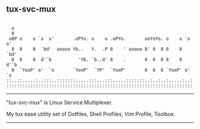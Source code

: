 ## tux-svc-mux

```ASCII

  o
  8
 o8P o    o `o  o'       .oPYo. o    o .oPYo.       ooYoYo. o    o `o  o'
  8  8    8  `bd'  ooooo Yb..   Y.  .P 8    ' ooooo 8' 8  8 8    8  `bd'
  8  8    8  d'`b          'Yb. `b..d' 8    .       8  8  8 8    8  d'`b
  8  `YooP' o'  `o       `YooP'  `YP'  `YooP'       8  8  8 `YooP' o'  `o
::..::.....:..:::..:::::::.....:::...:::.....:::::::..:..:..:.....:..:::..
::::::::::::::::::::::::::::::::::::::::::::::::::::::::::::::::::::::::::

```

***

"tux-svc-mux" is Linux Service Multiplexer.

My tux ease utility set of Dotfiles, Shell Profiles, Vim Profile, Toolbox.

***
